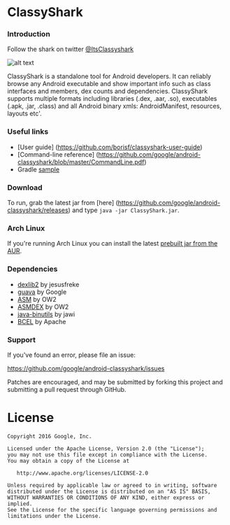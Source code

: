 # ClassyShark

### Introduction

Follow the shark on twitter [@ItsClassyshark](https://twitter.com/ItsClassyshark)

![alt text](https://github.com/borisf/classyshark-user-guide/blob/master/images/5%20ClassesDexData.png)

ClassyShark is a standalone tool for Android developers. It can reliably browse any Android executable and show important info such as class interfaces and members, dex counts and dependencies. ClassyShark supports multiple formats including libraries (.dex, .aar, .so), executables (.apk, .jar, .class) and all Android binary xmls: AndroidManifest, resources, layouts etc'.

### Useful links
* [User guide] (https://github.com/borisf/classyshark-user-guide)
* [Command-line reference] (https://github.com/google/android-classyshark/blob/master/CommandLine.pdf)
* Gradle [sample](https://github.com/google/android-classyshark/tree/master/Samples/SampleGradle) 

### Download

To run, grab the latest jar from [here] (https://github.com/google/android-classyshark/releases)
and type `java -jar ClassyShark.jar`.

### Arch Linux

If you're running Arch Linux you can install the latest [prebuilt jar from the AUR](https://aur.archlinux.org/packages/classyshark/).

### Dependencies
* [dexlib2](https://github.com/JesusFreke/smali/tree/master/dexlib2) by jesusfreke
* [guava](https://github.com/google/guava) by Google
* [ASM](http://asm.ow2.org/) by OW2
* [ASMDEX](http://asm.ow2.org/asmdex-index.html) by OW2
* [java-binutils](https://github.com/jawi/java-binutils) by jawi
* [BCEL](https://commons.apache.org/proper/commons-bcel) by Apache

### Support
If you've found an error, please file an issue:

https://github.com/google/android-classyshark/issues

Patches are encouraged, and may be submitted by forking this project and
submitting a pull request through GitHub.

License
=======

    Copyright 2016 Google, Inc.

    Licensed under the Apache License, Version 2.0 (the "License");
    you may not use this file except in compliance with the License.
    You may obtain a copy of the License at

       http://www.apache.org/licenses/LICENSE-2.0

    Unless required by applicable law or agreed to in writing, software
    distributed under the License is distributed on an "AS IS" BASIS,
    WITHOUT WARRANTIES OR CONDITIONS OF ANY KIND, either express or implied.
    See the License for the specific language governing permissions and
    limitations under the License.



